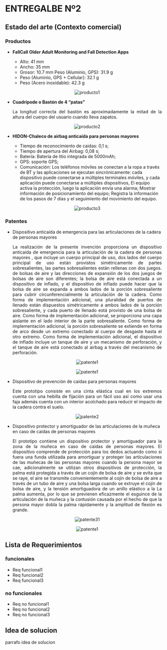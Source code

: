 <h1> ENTREGALBE Nº2</h1>

<h2> Estado del arte (Contexto comercial)</h2>
  <h3> Productos </h3>
    <ul>
      <li><b>FallCall Older Adult Monitoring and Fall Detection Apps</b></li>
        <ul>
            <li> Alto: 41 mm </li>
            <li> Ancho: 35 mm </li>
            <li> Grosor: 10.7 mm Peso (Aluminio, GPS): 31.9 g </li>
            <li> Peso (Aluminio, GPS + Cellular): 32.1 g </li>
            <li> Peso (Acero inoxidable): 42.3 g </li>
        </ul>
        <p align="center"><img src="imagenes/producto1.png" alt="producto1" style"width: 200px"></a></p>
      <li><b>Cuadrípode o Bastón de 4 “patas”</b></li>
        <p style="text-align: justify">La longitud correcta del bastón es aproximadamente la mitad de la altura del cuerpo del usuario cuando lleva zapatos.</p>
        <p align="center"><img src="imagenes/producto1.png" alt="producto2" style"width: 200px"></a></p>
      <li><b>HIDON-Chaleco de airbag anticaída para personas mayores</b></li>
          <ul>
              <li> Tiempo de reconocimiento de caidas: 0,1 s;</li>
              <li> Tiempo de apertura del Airbag: 0,08 s;</li> 
              <li> Batería: Batería de litio integrada de 5000mAh; </li>
              <li> GPS: soporte GPS;</li>
              <li> Comunicación: Los teléfonos móviles se conectan a la ropa a través de BT y las aplicaciones se ejecutan sincrónicamente: cada dispositivo puede conectarse a múltiples terminales móviles, y cada aplicación puede conectarse a múltiples dispositivos, El equipo activa la protección, luego la aplicación envía una alarma; Mostrar información de posicionamiento del equipo; Registra la información de los pasos de 7 días y el seguimiento del movimiento del equipo.</li>
          </ul>
        <p align="center"><img src="imagenes/producto1.png" alt="producto3" style"width: 200px"></a></p>
    </ul>
  <h3> Patentes </h3>
    <ul>
      <li>Dispositivo anticaída de emergencia para las articulaciones de la cadera de personas mayores</li>
        <p style="text-align: justify">La realización de la presente invención proporciona un dispositivo anticaída de emergencia para la articulación de la cadera de personas mayores , que incluye un cuerpo principal de uso, dos lados del cuerpo principal de uso están provistos simétricamente de partes sobresalientes, las partes sobresalientes están rellenas con dos juegos. de bolsas de aire y las direcciones de expansión de los dos juegos de bolsas de aire son diferentes; la bolsa de aire está conectada a un dispositivo de inflado, y el dispositivo de inflado puede hacer que la bolsa de aire se expanda a ambos lados de la porción sobresaliente para cubrir circunferencialmente la articulación de la cadera. Como forma de implementación adicional, una pluralidad de puertos de llenado están dispuestos simétricamente a ambos lados de la porción sobresaliente, y cada puerto de llenado está provisto de una bolsa de aire. Como forma de implementación adicional, se proporciona una capa aislante en el lado interior de la parte sobresaliente. Como forma de implementación adicional, la porción sobresaliente se extiende en forma de arco desde un extremo conectado al cuerpo de desgaste hasta el otro extremo. Como forma de implementación adicional, el dispositivo de inflado incluye un tanque de aire y un mecanismo de perforación, y el tanque de aire está conectado al airbag a través del mecanismo de perforación.</p>
        <p align="center"><img src="imagenes/patente11.png" alt="patente1" style"width: 200px"></a></p><p align="center"><img src="imagenes/patente12.png" alt="patente1" style"width: 200px"></a></p>
      <li>Dispositivo de prevención de caídas para personas mayores</li>
        <p style="text-align: justify">Este prototipo consiste en una cinta elástica cual en los extremos cuenta con una hebilla de fijación para un fácil uso así como usar una faja además cuenta con un interior acolchado para reducir el impacto de la cadera contra el suelo.</p>
        <p align="center"><img src="imagenes/patente2.png" alt="patente2" style"width: 200px"></a></p>
      <li>Dispositivo protector y amortiguador de las articulaciones de la muñeca en caso de caídas de personas mayores</li>
        <p style="text-align: justify">El prototipo contiene un dispositivo protector y amortiguador para la zona  de la muñeca en caso de caídas de personas mayores. El dispositivo comprende de protección para los dedos actuando como si fuera una funda utilizada para amortiguar y proteger las articulaciones de las muñecas de las personas mayores cuando la persona mayor se cae, adicionalmente se utilizan otros dispositivos de protección,  la palma está protegida a través de un cojín de bolsa de aire y se evita que se raye, el aire se transmite convenientemente al cojín de bolsa de aire a través de un tubo de aire y una bolsa larga cuando se extruye el cojín de bolsa de aire, y la tensión amortiguadora de un anillo elástico a la La palma aumenta, por lo que se previenen eficazmente el esguince de la articulación de la muñeca y la contusión causada por el hecho de que la persona mayor dobla la palma rápidamente y la amplitud de flexión es grande.</p>
        <p align="center"><img src="imagenes/patente3.png" alt="patente31" style"width: 200px"></a></p><p align="center"><img src="imagenes/patente32.png" alt="patente1" style"width: 200px"></a></p>
    </ul>
  <h2> Lista de Requerimientos</h2>
    <h3>funcionales</h3>
      <ul>
        <li> Req funcional1</li>
        <li> Req funcional2</li>
        <li> Req funcional3</li>
      </ul>
    <h3>no funcionales</h3>
      <ul>
        <li> Req no funcional1</li>
        <li> Req no funcional2</li>
        <li> Req no funcional3</li>
      </ul>
  <h2>Idea de solucion</h2>
    <p style="text-align: justify">parrafo idea de solucion</p>
    
